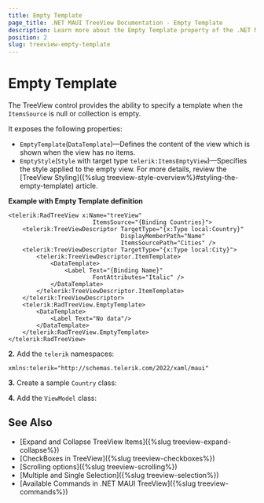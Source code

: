 ```yaml
---
title: Empty Template
page_title: .NET MAUI TreeView Documentation - Empty Template
description: Learn more about the Empty Template property of the .NET MAUI TreeView control.
position: 2
slug: treeview-empty-template
---
```


# Empty Template

The TreeView control provides the ability to specify a template when the `ItemsSource` is null or collection is empty.

It exposes the following properties:

* `EmptyTemplate`(`DataTemplate`)&mdash;Defines the content of the view which is shown when the view has no items.
* `EmptyStyle`(`Style` with target type `telerik:ItemsEmptyView`)&mdash;Specifies the style applied to the empty view. For more details, review the [TreeView Styling]({%slug treeview-style-overview%}#styling-the-empty-template) article.

**Example with Empty Template definition**

```XAML
<telerik:RadTreeView x:Name="treeView"
                        ItemsSource="{Binding Countries}">
    <telerik:TreeViewDescriptor TargetType="{x:Type local:Country}"
                                DisplayMemberPath="Name"
                                ItemsSourcePath="Cities" />
    <telerik:TreeViewDescriptor TargetType="{x:Type local:City}">
        <telerik:TreeViewDescriptor.ItemTemplate>
            <DataTemplate>
                <Label Text="{Binding Name}"
                        FontAttributes="Italic" />
            </DataTemplate>
        </telerik:TreeViewDescriptor.ItemTemplate>
    </telerik:TreeViewDescriptor>
    <telerik:RadTreeView.EmptyTemplate>
        <DataTemplate>
            <Label Text="No data"/>
        </DataTemplate>
    </telerik:RadTreeView.EmptyTemplate>
</telerik:RadTreeView>
```

**2.** Add the `telerik` namespaces:

```XAML
xmlns:telerik="http://schemas.telerik.com/2022/xaml/maui"
```

**3.** Create a sample `Country` class:

<snippet id='treeview-country-model' />

**4.** Add the `ViewModel` class:

<snippet id='treeview-location-viewmodel' />

## See Also

* [Expand and Collapse TreeView Items]({%slug treeview-expand-collapse%})
* [CheckBoxes in TreeView]({%slug treeview-checkboxes%})
* [Scrolling options]({%slug treeview-scrolling%})
* [Multiple and Single Selection]({%slug treeview-selection%})
* [Available Commands in .NET MAUI TreeView]({%slug treeview-commands%})